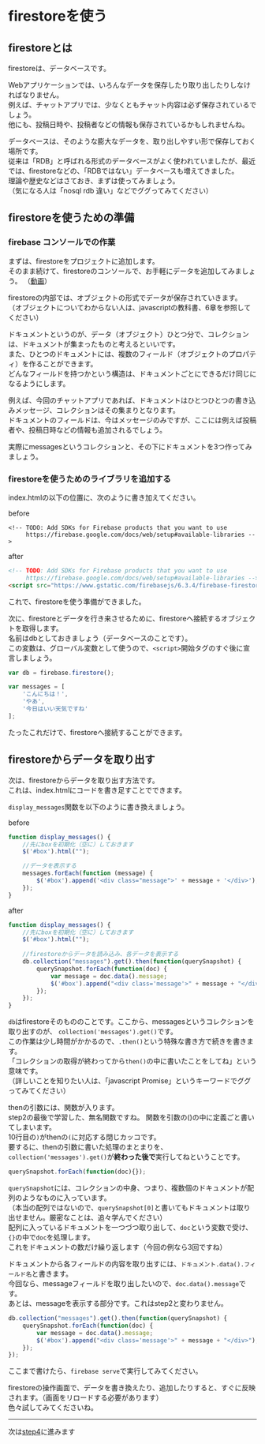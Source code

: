 # firestoreを使う

## firestoreとは
firestoreは、データベースです。  

Webアプリケーションでは、いろんなデータを保存したり取り出したりしなければなりません。  
例えば、チャットアプリでは、少なくともチャット内容は必ず保存されているでしょう。  
他にも、投稿日時や、投稿者などの情報も保存されているかもしれませんね。

データベースは、そのような膨大なデータを、取り出しやすい形で保存しておく場所です。  
従来は「RDB」と呼ばれる形式のデータベースがよく使われていましたが、最近では、firestoreなどの、「RDBではない」データベースも増えてきました。  
理論や歴史などはさておき、まずは使ってみましょう。  
（気になる人は「nosql rdb 違い」などでググってみてください）

## firestoreを使うための準備

### firebase コンソールでの作業

まずは、firestoreをプロジェクトに追加します。   
そのまま続けて、firestoreのコンソールで、お手軽にデータを追加してみましょう。
（[動画](../movie/step3-firestore.mp4)）

firestoreの内部では、オブジェクトの形式でデータが保存されていきます。  
（オブジェクトについてわからない人は、javascriptの教科書、6章を参照してください）  

ドキュメントというのが、データ（オブジェクト）ひとつ分で、コレクションは、ドキュメントが集まったものと考えるといいです。  
また、ひとつのドキュメントには、複数のフィールド（オブジェクトのプロパティ）を作ることができます。  
どんなフィールドを持つかという構造は、ドキュメントごとにできるだけ同じになるようにします。

例えば、今回のチャットアプリであれば、ドキュメントはひとつひとつの書き込みメッセージ、コレクションはその集まりとなります。  
ドキュメントのフィールドは、今はメッセージのみですが、ここには例えば投稿者や、投稿日時などの情報も追加されるでしょう。

実際にmessagesというコレクションと、その下にドキュメントを3つ作ってみましょう。


### firestoreを使うためのライブラリを追加する

index.htmlの以下の位置に、次のように書き加えてください。

before
```
<!-- TODO: Add SDKs for Firebase products that you want to use
     https://firebase.google.com/docs/web/setup#available-libraries -->
```

after
```html
<!-- TODO: Add SDKs for Firebase products that you want to use
     https://firebase.google.com/docs/web/setup#available-libraries -->
<script src="https://www.gstatic.com/firebasejs/6.3.4/firebase-firestore.js"></script>
```

これで、firestoreを使う準備ができました。

次に、firestoreとデータを行き来させるために、firestoreへ接続するオブジェクトを取得します。  
名前はdbとしておきましょう（データベースのことです）。  
この変数は、グローバル変数として使うので、```<script>```開始タグのすぐ後に宣言しましょう。

```js
var db = firebase.firestore();

var messages = [
    'こんにちは！',
    'やあ',
    '今日はいい天気ですね'
];
```

たったこれだけで、firestoreへ接続することができます。


## firestoreからデータを取り出す

次は、firestoreからデータを取り出す方法です。  
これは、index.htmlにコードを書き足すことでできます。

``display_messages``関数を以下のように書き換えましょう。

before
```js
function display_messages() {
    //先にboxを初期化（空に）しておきます
    $('#box').html("");

    //データを表示する
    messages.forEach(function (message) {
        $('#box').append('<div class="message">' + message + '</div>');
    });
}
```

after
```js
function display_messages() {
    //先にboxを初期化（空に）しておきます
    $('#box').html("");
    
    //firestoreからデータを読み込み、各データを表示する
    db.collection("messages").get().then(function(querySnapshot) {
        querySnapshot.forEach(function(doc) {
            var message = doc.data().message;
            $('#box').append("<div class='message'>" + message + "</div>");
        });        
    });
}
```

```db```はfirestoreそのもののことです。ここから、messagesというコレクションを取り出すのが、
```collection('messages').get()```です。  
この作業は少し時間がかかるので、```.then()```という特殊な書き方で続きを書きます。  
「コレクションの取得が終わってから```then()```の中に書いたことをしてね」という意味です。  
（詳しいことを知りたい人は、「javascript Promise」というキーワードでググってみてください）

thenの引数には、関数が入ります。  
step2の最後で学習した、無名関数ですね。
関数を引数の()の中に定義ごと書いてしまいます。  
10行目の```)```がthenの```(```に対応する閉じカッコです。  
要するに、thenの引数に書いた処理のまとまりを、```collection('messages').get()```が**終わった後で**実行してねということです。

```js
querySnapshot.forEach(function(doc){});
```

```querySnapshot```には、コレクションの中身、つまり、複数個のドキュメントが配列のようなものに入っています。  
（本当の配列ではないので、```querySnapshot[0]```と書いてもドキュメントは取り出せません。厳密なことは、追々学んでください）  
配列に入っているドキュメントを一つづつ取り出して、```doc```という変数で受け、```{}```の中で```doc```を処理します。  
これをドキュメントの数だけ繰り返します（今回の例なら3回ですね）  

ドキュメントから各フィールドの内容を取り出すには、```ドキュメント.data().フィールド名```と書きます。   
今回なら、messageフィールドを取り出したいので、```doc.data().message```です。  
あとは、messageを表示する部分です。これはstep2と変わりません。  

```js
db.collection("messages").get().then(function(querySnapshot) {
    querySnapshot.forEach(function(doc) {
        var message = doc.data().message;
        $('#box').append("<div class='message'>" + message + "</div>");
    });        
});
```
ここまで書けたら、```firebase serve```で実行してみてください。

firestoreの操作画面で、データを書き換えたり、追加したりすると、すぐに反映されます。（画面をリロードする必要があります）  
色々試してみてくださいね。

---

次は[step4](./step4.html)に進みます

